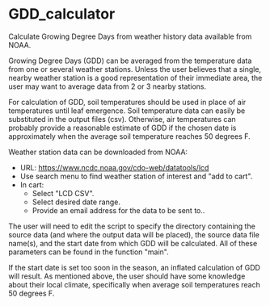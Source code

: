 # GDD_calculator
Calculate Growing Degree Days from weather history data available from NOAA.

Growing Degree Days (GDD) can be averaged from the temperature data from one or several weather stations.  Unless the user believes that a single, nearby weather station is a good representation of their immediate area, the user may want to average data from 2 or 3 nearby stations.

For calculation of GDD, soil temperatures should be used in place of air temperatures until leaf emergence.  Soil temperature data can easily be substituted in the output files (csv).  Otherwise, air temperatures can probably provide a reasonable estimate of GDD if the chosen date is approximately when the average soil temperature reaches 50 degrees F.

Weather station data can be downloaded from NOAA:

- URL:
	https://www.ncdc.noaa.gov/cdo-web/datatools/lcd
- Use search menu to find weather station of interest and "add to cart".
- In cart:
	- Select "LCD CSV".
	- Select desired date range.
	- Provide an email address for the data to be sent to..

The user will need to edit the script to specify the directory containing the source data (and where the output data will be placed), the source data file name(s), and the start date from which GDD will be calculated.  All of these parameters can be found in the function "main".

If the start date is set too soon in the season, an inflated calculation of GDD will result.  As mentioned above, the user should have some knowledge about their local climate, specifically when average soil temperatures reach 50 degrees F.     
